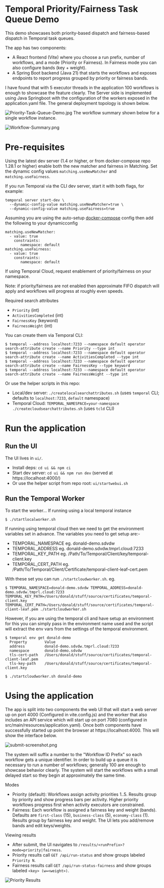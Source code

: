 # Temporal Priority/Fairness Task Queue Demo

This demo showcases both priority-based dispatch and fairness-based dispatch in Temporal task queues.

The app has two components:
- A React frontend (Vite) where you choose a run prefix, number of workflows, and a mode (Priority or Fairness). In Fairness mode you can also configure bands (key + weight).
- A Spring Boot backend (Java 21) that starts the workflows and exposes endpoints to report progress grouped by priority or fairness bands.

I have found that with 5 executor threads in the application 100 workflows is enough to showcase the feature clearly.  The Server side is implemented using Java Springboot with the configuration of the workers exposed in the application.yaml file.  The general deployment topology is shown below.

![Priority-Task-Queue-Demo.jpg](docs/Priority-Task-Queue-Demo.jpg)
The workflow summary shown below for a single workflow instance.

![Workflow-Summary.png](docs/Workflow-summary.png)

# Pre-requisites
Using the latest dev server (1.4 or higher, or from docker-compose repo 1.28.1 or higher) enable both the new matcher and fairness in Matching. Set the dynamic config values `matching.useNewMatcher` and `matching.useFairness`.

If you run Temporal via the CLI dev server, start it with both flags, for example:
```
temporal server start-dev \
  --dynamic-config-value matching.useNewMatcher=true \
  --dynamic-config-value matching.useFairness=true
```

Assuming you are using the auto-setup [docker-compose](https://github.com/temporalio/docker-compose) config then add the following to your dynamicconfig
```
matching.useNewMatcher:
  - value: true
    constraints:
       namespace: default
matching.useFairness:
  - value: true
    constraints:
       namespace: default
```

If using Temporal Cloud, request enablement of priority/fairness on your namespace.  

Note: if priority/fairness are not enabled then approximate FIFO dispatch will apply and workflows will progress at roughly even speeds.

Required search attributes
- `Priority` (int)
- `ActivitiesCompleted` (int)
- `FairnessKey` (keyword)
- `FairnessWeight` (int)

You can create them via Temporal CLI:
```
$ temporal --address localhost:7233 --namespace default operator search-attribute create --name Priority --type int
$ temporal --address localhost:7233 --namespace default operator search-attribute create --name ActivitiesCompleted --type int
$ temporal --address localhost:7233 --namespace default operator search-attribute create --name FairnessKey --type keyword
$ temporal --address localhost:7233 --namespace default operator search-attribute create --name FairnessWeight --type int
```

Or use the helper scripts in this repo:
- Local/dev server: `./createlocalsearchattributes.sh` (uses `temporal` CLI; defaults to `localhost:7233`, `default` namespace)
- Temporal Cloud: `TEMPORAL_NAMESPACE=your-namespace ./createcloudsearchattributes.sh` (uses `tcld` CLI)

# Run the application
## Run the UI
The UI lives in `ui/`.
- Install deps: `cd ui && npm ci`
- Start dev server: `cd ui && npm run dev` (served at https://localhost:4000/)
- Or use the helper script from repo root: `ui/startwebui.sh`

## Run the Temporal Worker
To start the worker...
If running using a local temporal instance
```
$ ./startlocalworker.sh
```
If running using temporal cloud then we need to get the environment variables set in advance.  The variables you need to get setup are:-
* TEMPORAL_NAMESPACE eg. donald-demo.sdvdw
* TEMPORAL_ADDRESS eg. donald-demo.sdvdw.tmprl.cloud:7233
* TEMPORAL_KEY_PATH eg. /Path/To/Temporal/Client/key/temporal-client.key
* TEMPORAL_CERT_PATH eg. /Path/To/Temporal/Client/Certificate/temporal-client-leaf-cert.pem

With these set you can run `./startcloudworker.sh`. eg.
```
$ TEMPORAL_NAMESPACE=donald-demo.sdvdw TEMPORAL_ADDRESS=donald-demo.sdvdw.tmprl.cloud:7233 TEMPORAL_KEY_PATH=/Users/donald/stuff/source/certificates/temporal-client.key TEMPORAL_CERT_PATH=/Users/donald/stuff/source/certificates/temporal-client-leaf.pem ./startcloudworker.sh

```
However, if you are using the temporal cli and have setup an environment for this you can simply pass in the environment name used and the script will extract the env vars from the settings of the temporal environment.

``` 
$ temporal env get donald-demo
  Property        Value
  address         donald-demo.sdvdw.tmprl.cloud:7233
  namespace       donald-demo.sdvdw
  tls-cert-path   /Users/donald/stuff/source/certificates/temporal-client-leaf.pem
  tls-key-path    /Users/donald/stuff/source/certificates/temporal-client.key

$ ./startcloudworker.sh donald-demo
```

# Using the application
The app is split into two components the web UI that will start a web server up on port 4000 (Configured in vite.config.js) and the worker that also includes an API service which will start up on port 7080 (configured in src/main/resources/application.yaml).
Once both components have successfully started up point the browser at https://localhost:4000.  This will show the interface below.

![submit-screenshot.png](docs/submit-screenshot.png)

The system will suffix a number to the "Workflow ID Prefix" so each workflow gets a unique identifier. In order to build up a queue it is necessary to run a number of workflows; generally 100 are enough to showcase behavior clearly. The system will start the workflows with a small delayed start so they begin at approximately the same time.

Modes
- Priority (default): Workflows assign activity priorities 1..5. Results group by priority and show progress bars per activity. Higher priority workflows progress first when activity executors are constrained.
- Fairness: Each workflow is assigned a fairness key and weight (bands). Defaults are `first-class` (15), `business-class` (5), `economy-class` (1). Results group by fairness key and weight. The UI lets you add/remove bands and edit keys/weights.

Viewing results
- After submit, the UI navigates to `/results/<runPrefix>?mode=priority|fairness`.
- Priority results call `GET /api/run-status` and show groups labeled `Priority N`.
- Fairness results call `GET /api/run-status-fairness` and show groups labeled `<key> (w=<weight>)`.

![Priority Results](docs/priority-results.png)
